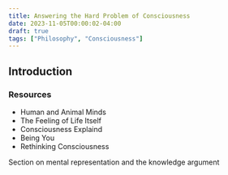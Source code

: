 ```yaml
---
title: Answering the Hard Problem of Consciousness
date: 2023-11-05T00:00:02-04:00
draft: true
tags: ["Philosophy", "Consciousness"]
---
```


## Introduction

### Resources
- Human and Animal Minds
- The Feeling of Life Itself
- Consciousness Explaind
- Being You
- Rethinking Consciousness

Section on mental representation and the knowledge argument